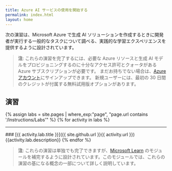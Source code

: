 ```yaml
---
title: Azure AI サービスの使用を開始する
permalink: index.html
layout: home
---
```


次の演習は、Microsoft Azure で生成 AI ソリューションを作成するときに開発者が実行する一般的なタスクについて調べる、実践的な学習エクスペリエンスを提供するように設計されています。

> **注**: これらの演習を完了するには、必要な Azure リソースと生成 AI モデルをプロビジョニングするのに十分なアクセス許可とクォータがある Azure サブスクリプションが必要です。 まだお持ちでない場合は、[Azure アカウント](https://azure.microsoft.com/free)にサインアップできます。 新規ユーザーには、最初の 30 日間のクレジットが付属する無料試用版オプションがあります。

## 演習

{% assign labs = site.pages | where_exp:"page", "page.url contains '/Instructions/Labs'" %} {% for activity in labs  %}
<hr>
### [{{ activity.lab.title }}]({{ site.github.url }}{{ activity.url }}) {{activity.lab.description}} {% endfor %}

> **注**: これらの演習は単独でも完了できますが、[Microsoft Learn](https://learn.microsoft.com/training/paths/get-started-azure-ai/) のモジュールを補完するように設計されています。このモジュールでは、これらの演習の基になる概念の一部について詳しく説明しています。
